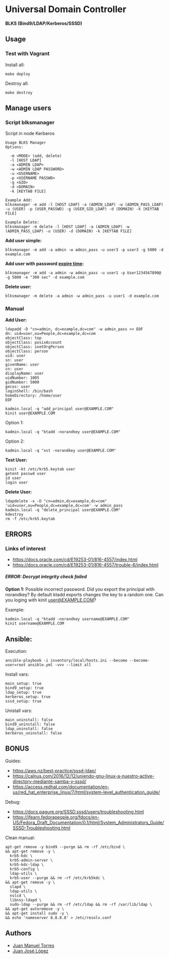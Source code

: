 # Universal Domain Controller
**BLKS (Bind9/LDAP/Kerberos/SSSD)**

## Usage

### Test with Vagrant

Install all:
```
make deploy
```

Destroy all:
```
make destroy
```

## Manage users

### Script blksmanager

Script in node Kerberos

```
Usage BLKS Manager
Options:

  -m <MODE> (add, delete)
  -l [HOST LDAP]
  -a <ADMIN LDAP>
  -w <ADMIN LDAP PASSWORD>
  -u <USERNAME>
  -p <USERNAME PASSWD>
  -g <GID>
  -d <DOMAIN>
  -k [KEYTAB FILE]

Example Add:
blksmanager -m add -l [HOST LDAP] -a (ADMIN_LDAP) -w (ADMIN_PASS_LDAP) -u (USER) -p (USER_PASSWD) -g (USER_GID_LDAP) -d (DOMAIN) -k [KEYTAB FILE]

Example Delete:
blksmanager -m delete -l [HOST LDAP] -a (ADMIN_LDAP) -w (ADMIN_PASS_LDAP) -u (USER) -d (DOMAIN) -k [KEYTAB FILE]
```

**Add user simple:**

```
blksmanager -m add -a admin -w admin_pass -u user3 -p user3 -g 5000 -d example.com 
```

**Add user with password [expire time](https://web.mit.edu/kerberos/krb5-1.12/doc/basic/date_format.html#getdate):**

```
blksmanager -m add -a admin -w admin_pass -u user1 -p User1234567890@ -g 5000 -e "300 sec" -d example.com 
```

**Delete user:**

```
blksmanager -m delete -a admin -w admin_pass -u user1 -d example.com
```

### Manual

**Add User:**

```
ldapadd -D "cn=admin, dc=example,dc=com" -w admin_pass << EOF
dn: uid=user,ou=People,dc=example,dc=com
objectClass: top
objectClass: posixAccount
objectClass: inetOrgPerson
objectClass: person
uid: user
sn: user
givenName: user
cn: user
displayName: user
uidNumber: 1005
gidNumber: 5000
gecos: user
loginShell: /bin/bash
homeDirectory: /home/user
EOF
```
```
kadmin.local -q "add_principal user@EXAMPLE.COM"
kinit user@EXAMPLE.COM
```

Option 1:
```
kadmin.local -q "ktadd -norandkey user@EXAMPLE.COM"
```

Option 2:
```
kadmin.local -q "xst -norandkey user@EXAMPLE.COM"
```

**Test User:**

```
kinit -kt /etc/krb5.keytab user
getent passwd user
id user
login user
```

**Delete User:**

```
ldapdelete -x -D "cn=admin,dc=example,dc=com" 'uid=user,ou=People,dc=example,dc=com' -w admin_pass
kadmin.local -q "delete_principal user@EXAMPLE.COM"
kdestroy
rm -f /etc/krb5.keytab 
```

## ERRORS

### Links of interest

- https://docs.oracle.com/cd/E19253-01/816-4557/index.html
- https://docs.oracle.com/cd/E19253-01/816-4557/trouble-6/index.html


##### ERROR: Decrypt integrity check failed

**Option 1:** Possible incorrect password.
Did you export the principal with norandkey? By default ktadd exports changes the key to a random one.
Can you loging with kinit user@EXAMPLE.COM?

Example:
```
kadmin.local -q "ktadd -norandkey username@EXAMPLE.COM"
kinit username@EXAMPLE.COM
```

## Ansible:

Execution:
```
ansible-playbook -i inventory/local/hosts.ini --become --become-user=root ansible.yml -vvv --limit all
```

Install vars:
```
main_setup: true
bind9_setup: true
ldap_setup: true
kerberos_setup: true
sssd_setup: true
```

Unistall vars:
```
main_uninstall: false
bind9_uninstall: false
ldap_uninstall: false
kerberos_uninstall: false
```

## BONUS

Guides:

- https://aws.nz/best-practice/sssd-ldap/
- https://calnus.com/2016/12/12/uniendo-gnu-linux-a-nuestro-active-directory-mediante-samba-y-sssd/
- https://access.redhat.com/documentation/en-us/red_hat_enterprise_linux/7/html/system-level_authentication_guide/

Debug:

- https://docs.pagure.org/SSSD.sssd/users/troubleshooting.html
- https://jfearn.fedorapeople.org/fdocs/en-US/Fedora_Draft_Documentation/0.1/html/System_Administrators_Guide/SSSD-Troubleshooting.html

Clean manual:
```
apt-get remove -y bind9 --purge && rm -rf /etc/bind \
&& apt-get remove -y \
  krb5-kdc \
  krb5-admin-server \
  krb5-kdc-ldap \
  krb5-config \
  ldap-utils \
  krb5-user --purge && rm -rf /etc/krb5kdc \
&& apt-get remove -y \
  slapd \
  ldap-utils \
  nslcd \
  libnss-ldapd \
  sudo-ldap --purge && rm -rf /etc/ldap && rm -rf /var/lib/ldap \
&& apt-get autoremove -y \
&& apt-get install sudo -y \
&& echo 'nameserver 8.8.8.8' > /etc/resolv.conf
```

## Authors

- [Juan Manuel Torres](https://github.com/tedezed)
- [Juan José López](https://github.com/juanjoselopezroldan)
